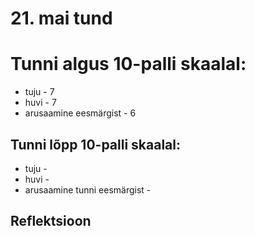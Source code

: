 # 21. mai tund

# Tunni algus 10-palli skaalal:

-   tuju - 7
-   huvi - 7
-   arusaamine eesmärgist - 6

## Tunni lõpp 10-palli skaalal:

-   tuju -
-   huvi -
-   arusaamine tunni eesmärgist -

## Reflektsioon
